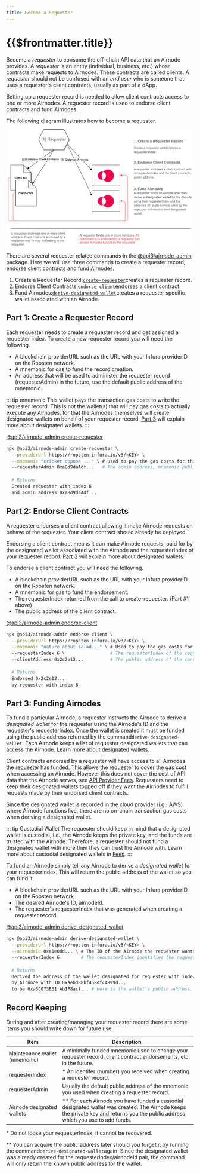 ```yaml
---
title: Become a Requester
---
```


# {{$frontmatter.title}}

<TocHeader />
<TOC class="table-of-contents" :include-level="[2,3]" />

Become a _requester_ to consume the off-chain API data that an Airnode provides. A _requester_ is an entity (individual, business, etc.) whose contracts make requests to Airnodes. These contracts are called clients. A _requester_ should not be confused with an _end user_ who is someone that uses a requester's client contracts, usually as part of a dApp.

Setting up a requester record is needed to allow client contracts access to one or more Airnodes. A requester record is used to endorse client contracts and fund Airnodes.

The following diagram illustrates how to become a requester.

![become-requester](../assets/images/become-requester.png)

There are several requester related commands in the [@api3/airnode-admin](../technology/cli-commands.md#create-requester) package. Here we will use three commands to create a requester record, endorse client contracts and fund Airnodes.

1. Create a Requester Record:[`create-requester`](../technology/cli-commands.md#create-requester)creates a requester record.
2. Endorse Client Contracts:[`endorse-client`](../technology/cli-commands.md#endorse-client)endorses a client contract.
3. Fund Airnodes:[`derive-designated-wallet`](../technology/cli-commands.md#derive-designated-wallet)creates a requester specific wallet associated with an Airnode.

## Part 1: Create a Requester Record

Each requester needs to create a requester record and get assigned a requester index. To create a new requester record you will need the following.

- A blockchain providerURL such as the URL with your Infura providerID on the Ropsten network.
- A mnemonic for gas to fund the record creation.
- An address that will be used to administer the requester record (requesterAdmin) in the future, use the default public address of the mnemonic. 

::: tip mnemonic
This wallet pays the transaction gas costs to write the requester record. This is not the wallet(s) that will pay gas costs to actually execute any Airnodes, for that the Airnodes themselves will create designated wallets on behalf of your requester record. [Part 3](become-a-requester.md#part-3-funding-airnodes) will explain more about designated wallets.
:::

[@api3/airnode-admin create-requester](../technology/cli-commands.md#create-requester)

```bash
npx @api3/airnode-admin create-requester \
  --providerUrl https://ropsten.infura.io/v3/<KEY> \
  --mnemonic "cricket oppose ..." \ # Used to pay the gas costs for this transaction.
  --requesterAdmin 0xaBd9daAdf...   # The admin address, mnemonic public key.

  # Returns
  Created requester with index 6 
  and admin address 0xaBd9daAdf...
```

## Part 2: Endorse Client Contracts

A requester endorses a client contract allowing it make Airnode requests on behave of the requester. Your client contract should already be deployed. 

Endorsing a client contract means it can make Airnode requests, paid for by the designated wallet associated with the Airnode and the requesterIndex of your requester record. [Part 3](become-a-requester.md#part-3-funding-airnodes) will explain more about designated wallets.

To endorse a client contract you will need the following.

- A blockchain providerURL such as the URL with your Infura providerID on the Ropsten network.
- A mnemonic for gas to fund the endorsement.
- The requesterIndex returned from the call to create-requester. (Part #1 above)
- The public address of the client contract.

[@api3/airnode-admin endorse-client](../technology/cli-commands.md#endorse-client)

```bash
npx @api3/airnode-admin endorse-client \
  --providerUrl https://ropsten.infura.io/v3/<KEY> \
  --mnemonic "nature about salad..." \ # Used to pay the gas costs for this transaction.
  --requesterIndex 6 \                 # The requesterIndex of the requester record.
  --clientAddress 0x2c2e12...          # The public address of the contract to endorse.

  # Returns
  Endorsed 0x2c2e12... 
  by requester with index 6
```

## Part 3: Funding Airnodes

To fund a particular Airnode, a requester instructs the Airnode to derive a _designated wallet_ for the requester  using the Airnode's ID and the requester's requesterIndex. Once the wallet is created it must be funded using the public address returned by the command`derive-designated-wallet`. Each Airnode keeps a list of requester designated wallets that can access the Airnode. Learn more about [designated wallets](../technology/protocols/request-response/designated-wallet.md).

Client contracts endorsed by a requester will have access to all Airnodes the requester has funded. This allows the requester to cover the gas cost when accessing an Airnode. However this does not cover the cost of API data that the Airnode serves, see [API Provider Fees](fees.md#api-provider-fees). Requesters need to keep their designated wallets topped off if they want the Airnodes to fulfill requests made by their endorsed client contracts.

Since the designated wallet is recorded in the cloud provider (i.g., AWS) where Airnode functions live, there are no on-chain transaction gas costs when deriving a designated wallet.

::: tip Custodial Wallet
The requester should keep in mind that a designated wallet is custodial, i.e., the Airnode keeps the private key, and the funds are trusted with the Airnode. Therefore, a requester should not fund a designated wallet with more then they can trust the Airnode with. Learn more about custodial designated wallets in [Fees](fees.md#airnode-execution-fees).
:::

To fund an Airnode simply tell any Airnode to derive a _designated wallet_ for your requesterIndex. This will return the public address of the wallet so you can fund it.

- A blockchain providerURL such as the URL with your Infura providerID on the Ropsten network.
- The desired Airnode's ID, airnodeId.
- The requester's requesterIndex that was generated when creating a requester record.

[@api3/airnode-admin derive-designated-wallet](../technology/cli-commands.md#derive-designated-wallet)

```bash
npx @api3/airnode-admin derive-designated-wallet \
  --providerUrl https://ropsten.infura.io/v3/<KEY> \
  --airnodeId 0xe1e0dd... \ # The ID of the Airnode the requester wants access to.
  --requesterIndex 6        # The requesterIndex identifies the requester record.

  # Returns
  Derived the address of the wallet designated for requester with index 6 
  by Airnode with ID 0xaebd88bf458dfc4899d... 
  to be 0xa5C073E31fAb1F8acf... # Here is the wallet's public address.
```

## Record Keeping

During and after creating/managing your requester record there are some items you should write down for future use.

|Item|Description|
|-|-|
|Maintenance wallet (mnemonic)|A minimally funded mnemonic used to change your requester record, client contract endorsements, etc. in the future.|
|requesterIndex|* An identifer (number) you received when creating a requester record.|
|requesterAdmin|Usually the default public address of the mnemonic you used when creating a requester record.|
|Airnode designated wallets|** For each Airnode you have funded a custodial designated wallet was created. The Airnode keeps the private key and returns you the public address which you use to add funds. |


\* Do not loose your requesterIndex, it cannot be recovered.

\** You can acquire the public address later should you forget it by running the command`derive-designated-wallet`again. Since the designated wallet was already created for the requesterIndex/airnodeId pair, the command will only return the known public address for the wallet.